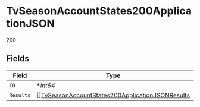 # TvSeasonAccountStates200ApplicationJSON

200


## Fields

| Field                                                                                                                         | Type                                                                                                                          | Required                                                                                                                      | Description                                                                                                                   | Example                                                                                                                       |
| ----------------------------------------------------------------------------------------------------------------------------- | ----------------------------------------------------------------------------------------------------------------------------- | ----------------------------------------------------------------------------------------------------------------------------- | ----------------------------------------------------------------------------------------------------------------------------- | ----------------------------------------------------------------------------------------------------------------------------- |
| `ID`                                                                                                                          | **int64*                                                                                                                      | :heavy_minus_sign:                                                                                                            | N/A                                                                                                                           | 3624                                                                                                                          |
| `Results`                                                                                                                     | [][TvSeasonAccountStates200ApplicationJSONResults](../../models/operations/tvseasonaccountstates200applicationjsonresults.md) | :heavy_minus_sign:                                                                                                            | N/A                                                                                                                           |                                                                                                                               |